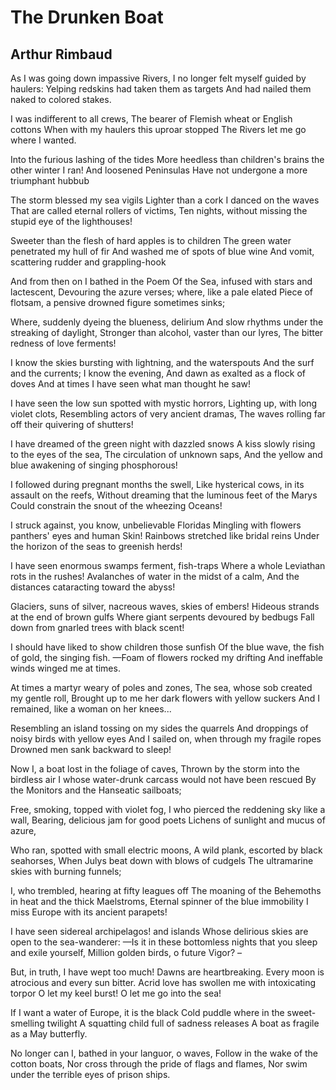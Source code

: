 # The Drunken Boat
## Arthur Rimbaud
As I was going down impassive Rivers,
I no longer felt myself guided by haulers:
Yelping redskins had taken them as targets
And had nailed them naked to colored stakes.

I was indifferent to all crews,
The bearer of Flemish wheat or English cottons
When with my haulers this uproar stopped
The Rivers let me go where I wanted.

Into the furious lashing of the tides
More heedless than children's brains the other winter
I ran! And loosened Peninsulas
Have not undergone a more triumphant hubbub

The storm blessed my sea vigils
Lighter than a cork I danced on the waves
That are called eternal rollers of victims,
Ten nights, without missing the stupid eye of the lighthouses!

Sweeter than the flesh of hard apples is to children
The green water penetrated my hull of fir
And washed me of spots of blue wine
And vomit, scattering rudder and grappling-hook

And from then on I bathed in the Poem
Of the Sea, infused with stars and lactescent,
Devouring the azure verses; where, like a pale elated
Piece of flotsam, a pensive drowned figure sometimes sinks;

Where, suddenly dyeing the blueness, delirium
And slow rhythms under the streaking of daylight,
Stronger than alcohol, vaster than our lyres,
The bitter redness of love ferments!

I know the skies bursting with lightning, and the waterspouts
And the surf and the currents; I know the evening,
And dawn as exalted as a flock of doves
And at times I have seen what man thought he saw!

I have seen the low sun spotted with mystic horrors,
Lighting up, with long violet clots,
Resembling actors of very ancient dramas,
The waves rolling far off their quivering of shutters!

I have dreamed of the green night with dazzled snows
A kiss slowly rising to the eyes of the sea,
The circulation of unknown saps,
And the yellow and blue awakening of singing phosphorous!

I followed during pregnant months the swell,
Like hysterical cows, in its assault on the reefs,
Without dreaming that the luminous feet of the Marys
Could constrain the snout of the wheezing Oceans!

I struck against, you know, unbelievable Floridas
Mingling with flowers panthers' eyes and human
Skin! Rainbows stretched like bridal reins
Under the horizon of the seas to greenish herds!

I have seen enormous swamps ferment, fish-traps
Where a whole Leviathan rots in the rushes!
Avalanches of water in the midst of a calm,
And the distances cataracting toward the abyss!

Glaciers, suns of silver, nacreous waves, skies of embers!
Hideous strands at the end of brown gulfs
Where giant serpents devoured by bedbugs
Fall down from gnarled trees with black scent!

I should have liked to show children those sunfish
Of the blue wave, the fish of gold, the singing fish.
—Foam of flowers rocked my drifting
And ineffable winds winged me at times.

At times a martyr weary of poles and zones,
The sea, whose sob created my gentle roll,
Brought up to me her dark flowers with yellow suckers
And I remained, like a woman on her knees...

Resembling an island tossing on my sides the quarrels
And droppings of noisy birds with yellow eyes
And I sailed on, when through my fragile ropes
Drowned men sank backward to sleep!

Now I, a boat lost in the foliage of caves,
Thrown by the storm into the birdless air
I whose water-drunk carcass would not have been rescued
By the Monitors and the Hanseatic sailboats;

Free, smoking, topped with violet fog,
I who pierced the reddening sky like a wall,
Bearing, delicious jam for good poets
Lichens of sunlight and mucus of azure,

Who ran, spotted with small electric moons,
A wild plank, escorted by black seahorses,
When Julys beat down with blows of cudgels
The ultramarine skies with burning funnels;

I, who trembled, hearing at fifty leagues off
The moaning of the Behemoths in heat and the thick Maelstroms,
Eternal spinner of the blue immobility
I miss Europe with its ancient parapets!

I have seen sidereal archipelagos! and islands
Whose delirious skies are open to the sea-wanderer:
—Is it in these bottomless nights that you sleep and exile yourself,
Million golden birds, o future Vigor? –

But, in truth, I have wept too much! Dawns are heartbreaking.
Every moon is atrocious and every sun bitter.
Acrid love has swollen me with intoxicating torpor
O let my keel burst! O let me go into the sea!

If I want a water of Europe, it is the black
Cold puddle where in the sweet-smelling twilight
A squatting child full of sadness releases
A boat as fragile as a May butterfly.

No longer can I, bathed in your languor, o waves,
Follow in the wake of the cotton boats,
Nor cross through the pride of flags and flames,
Nor swim under the terrible eyes of prison ships.